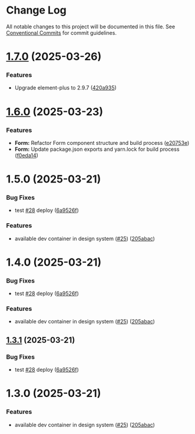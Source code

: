 # Change Log

All notable changes to this project will be documented in this file.
See [Conventional Commits](https://conventionalcommits.org) for commit guidelines.

# [1.7.0](https://github.com/Flash-Global66/b2b-ui-framework/compare/@flash-global66/b2b-ui-form@1.6.0...@flash-global66/b2b-ui-form@1.7.0) (2025-03-26)


### Features

* Upgrade element-plus to 2.9.7 ([420a935](https://github.com/Flash-Global66/b2b-ui-framework/commit/420a935fb2a253e40edf8b38d4b616ecaf9d7704))





# [1.6.0](https://github.com/Flash-Global66/b2b-ui-framework/compare/@flash-global66/b2b-ui-form@1.5.0...@flash-global66/b2b-ui-form@1.6.0) (2025-03-23)


### Features

* **Form:** Refactor Form component structure and build process ([e20753e](https://github.com/Flash-Global66/b2b-ui-framework/commit/e20753ecb273a464020075b6937e81e3bca8f306))
* **Form:** Update package.json exports and yarn.lock for build process ([f0eda14](https://github.com/Flash-Global66/b2b-ui-framework/commit/f0eda14b6cd63e370d7c8b748fa3bcc710a24f8b))





# 1.5.0 (2025-03-21)


### Bug Fixes

* test [#28](https://github.com/Flash-Global66/b2b-ui-framework/issues/28) deploy ([6a9526f](https://github.com/Flash-Global66/b2b-ui-framework/commit/6a9526f986d683e05284d289c3022e35e1c7a590))


### Features

* available dev container in design system ([#25](https://github.com/Flash-Global66/b2b-ui-framework/issues/25)) ([205abac](https://github.com/Flash-Global66/b2b-ui-framework/commit/205abac888cd006cc4abf40f17747619f4d878ce))





# 1.4.0 (2025-03-21)


### Bug Fixes

* test [#28](https://github.com/Flash-Global66/b2b-ui-framework/issues/28) deploy ([6a9526f](https://github.com/Flash-Global66/b2b-ui-framework/commit/6a9526f986d683e05284d289c3022e35e1c7a590))


### Features

* available dev container in design system ([#25](https://github.com/Flash-Global66/b2b-ui-framework/issues/25)) ([205abac](https://github.com/Flash-Global66/b2b-ui-framework/commit/205abac888cd006cc4abf40f17747619f4d878ce))





## [1.3.1](https://github.com/Flash-Global66/b2b-ui-framework/compare/@flash-global66/b2b-ui-form@1.3.0...@flash-global66/b2b-ui-form@1.3.1) (2025-03-21)


### Bug Fixes

* test [#28](https://github.com/Flash-Global66/b2b-ui-framework/issues/28) deploy ([6a9526f](https://github.com/Flash-Global66/b2b-ui-framework/commit/6a9526f986d683e05284d289c3022e35e1c7a590))





# 1.3.0 (2025-03-21)


### Features

* available dev container in design system ([#25](https://github.com/Flash-Global66/b2b-ui-framework/issues/25)) ([205abac](https://github.com/Flash-Global66/b2b-ui-framework/commit/205abac888cd006cc4abf40f17747619f4d878ce))
